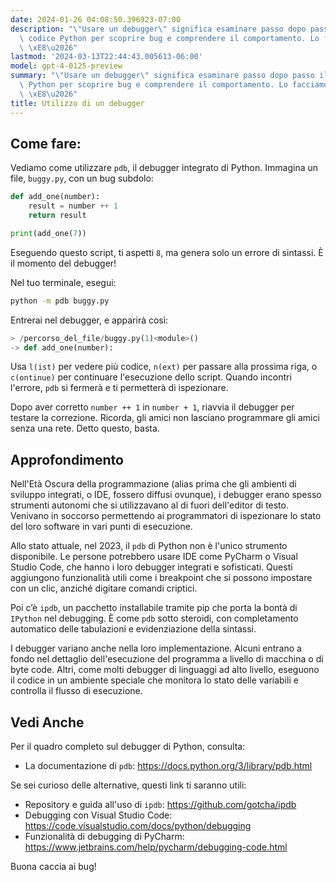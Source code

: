 ```yaml
---
date: 2024-01-26 04:08:50.396923-07:00
description: "\"Usare un debugger\" significa esaminare passo dopo passo il proprio\
  \ codice Python per scoprire bug e comprendere il comportamento. Lo facciamo perch\xE9\
  \ \xE8\u2026"
lastmod: '2024-03-13T22:44:43.005613-06:00'
model: gpt-4-0125-preview
summary: "\"Usare un debugger\" significa esaminare passo dopo passo il proprio codice\
  \ Python per scoprire bug e comprendere il comportamento. Lo facciamo perch\xE9\
  \ \xE8\u2026"
title: Utilizzo di un debugger
---
```


## Come fare:
Vediamo come utilizzare `pdb`, il debugger integrato di Python. Immagina un file, `buggy.py`, con un bug subdolo:

```Python
def add_one(number):
    result = number ++ 1
    return result

print(add_one(7))
```

Eseguendo questo script, ti aspetti `8`, ma genera solo un errore di sintassi. È il momento del debugger!

Nel tuo terminale, esegui:
```bash
python -m pdb buggy.py
```

Entrerai nel debugger, e apparirà così:
```Python
> /percorso_del_file/buggy.py(1)<module>()
-> def add_one(number):
```

Usa `l(ist)` per vedere più codice, `n(ext)` per passare alla prossima riga, o `c(ontinue)` per continuare l'esecuzione dello script. Quando incontri l'errore, `pdb` si fermerà e ti permetterà di ispezionare.

Dopo aver corretto `number ++ 1` in `number + 1`, riavvia il debugger per testare la correzione.
Ricorda, gli amici non lasciano programmare gli amici senza una rete. Detto questo, basta.

## Approfondimento
Nell'Età Oscura della programmazione (alias prima che gli ambienti di sviluppo integrati, o IDE, fossero diffusi ovunque), i debugger erano spesso strumenti autonomi che si utilizzavano al di fuori dell'editor di testo. Venivano in soccorso permettendo ai programmatori di ispezionare lo stato del loro software in vari punti di esecuzione.

Allo stato attuale, nel 2023, il `pdb` di Python non è l'unico strumento disponibile. Le persone potrebbero usare IDE come PyCharm o Visual Studio Code, che hanno i loro debugger integrati e sofisticati. Questi aggiungono funzionalità utili come i breakpoint che si possono impostare con un clic, anziché digitare comandi criptici.

Poi c’è `ipdb`, un pacchetto installabile tramite pip che porta la bontà di `IPython` nel debugging. È come `pdb` sotto steroidi, con completamento automatico delle tabulazioni e evidenziazione della sintassi.

I debugger variano anche nella loro implementazione. Alcuni entrano a fondo nel dettaglio dell'esecuzione del programma a livello di macchina o di byte code. Altri, come molti debugger di linguaggi ad alto livello, eseguono il codice in un ambiente speciale che monitora lo stato delle variabili e controlla il flusso di esecuzione.

## Vedi Anche
Per il quadro completo sul debugger di Python, consulta:
- La documentazione di `pdb`: https://docs.python.org/3/library/pdb.html

Se sei curioso delle alternative, questi link ti saranno utili:
- Repository e guida all'uso di `ipdb`: https://github.com/gotcha/ipdb
- Debugging con Visual Studio Code: https://code.visualstudio.com/docs/python/debugging
- Funzionalità di debugging di PyCharm: https://www.jetbrains.com/help/pycharm/debugging-code.html

Buona caccia ai bug!
